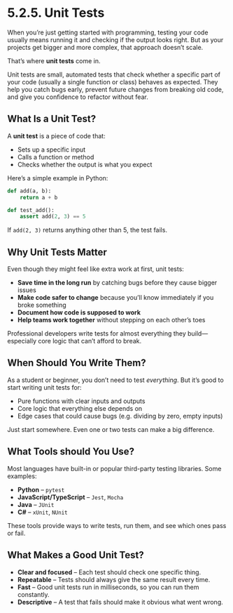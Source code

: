 # 5.2.5. Unit Tests

When you’re just getting started with programming, testing your code usually means running it and checking if the output looks right. But as your projects get bigger and more complex, that approach doesn’t scale.

That’s where **unit tests** come in.

Unit tests are small, automated tests that check whether a specific part of your code (usually a single function or class) behaves as expected. They help you catch bugs early, prevent future changes from breaking old code, and give you confidence to refactor without fear.

## What Is a Unit Test?

A **unit test** is a piece of code that:

- Sets up a specific input
- Calls a function or method
- Checks whether the output is what you expect

Here’s a simple example in Python:

```python
def add(a, b):
    return a + b

def test_add():
    assert add(2, 3) == 5
```

If `add(2, 3)` returns anything other than 5, the test fails.

## Why Unit Tests Matter

Even though they might feel like extra work at first, unit tests:

- **Save time in the long run** by catching bugs before they cause bigger issues
- **Make code safer to change** because you’ll know immediately if you broke something
- **Document how code is supposed to work**
- **Help teams work together** without stepping on each other’s toes

Professional developers write tests for almost everything they build—especially core logic that can’t afford to break.

## When Should You Write Them?

As a student or beginner, you don’t need to test _everything_. But it’s good to start writing unit tests for:

- Pure functions with clear inputs and outputs
- Core logic that everything else depends on
- Edge cases that could cause bugs (e.g. dividing by zero, empty inputs)

Just start somewhere. Even one or two tests can make a big difference.

## What Tools should You Use?

Most languages have built-in or popular third-party testing libraries. Some examples:

- **Python** – `pytest`
- **JavaScript/TypeScript** – `Jest`, `Mocha`
- **Java** – `JUnit`
- **C#** – `xUnit`, `NUnit`

These tools provide ways to write tests, run them, and see which ones pass or fail.

## What Makes a Good Unit Test?

- **Clear and focused** – Each test should check one specific thing.
- **Repeatable** – Tests should always give the same result every time.
- **Fast** – Good unit tests run in milliseconds, so you can run them constantly.
- **Descriptive** – A test that fails should make it obvious what went wrong.
